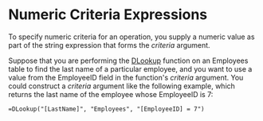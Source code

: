 
# Numeric Criteria Expressions

To specify numeric criteria for an operation, you supply a numeric value as part of the string expression that forms the  _criteria_ argument.

Suppose that you are performing the  [DLookup](cbe1fc56-e4d7-cb74-02df-48fc379cf432.md) function on an Employees table to find the last name of a particular employee, and you want to use a value from the EmployeeID field in the function's _criteria_ argument. You could construct a _criteria_ argument like the following example, which returns the last name of the employee whose EmployeeID is 7:



```
=DLookup("[LastName]", "Employees", "[EmployeeID] = 7")
```

